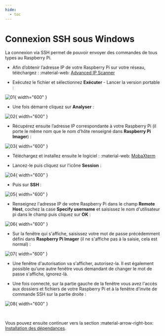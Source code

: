 ```yaml
---
hide:
  - toc
---
```


# Connexion SSH sous Windows

La connexion via SSH permet de pouvoir envoyer des commandes de tous types au Raspberry Pi.


- Afin d’obtenir l’adresse IP de votre Raspberry Pi sur votre réseau, téléchargez : :material-web: <a href="https://www.advanced-ip-scanner.com/fr/" target="_blank">Advanced IP Scanner</a>

- Exécutez le fichier et sélectionnez **Exécuter** - Lancer la version portable :

![01](../../assets/img/installation/ssh/windows/01.png){ width="600" }
 
- Une fois démarré cliquez sur **Analyser** :

![02](../../assets/img/installation/ssh/windows/02.png){ width="600" }
 
- Récupérez ensuite l’adresse IP correspondante à votre Raspberry Pi (il porte le même nom que le nom d’hôte renseigné dans **Raspberry Pi Imager**) :

![03](../../assets/img/installation/ssh/windows/03.png){ width="600" }

- Téléchargez et installez ensuite le logiciel : :material-web: <a href="https://mobaxterm.mobatek.net/download-home-edition.html" target="_blank">MobaXterm</a>

- Lancez-le puis cliquez sur l'icône **Session** :

![04](../../assets/img/installation/ssh/windows/04.png){ width="600" }

- Puis sur **SSH** :

![05](../../assets/img/installation/ssh/windows/05.png){ width="600" }
 
- Renseignez l'adresse IP de votre Raspberry Pi dans le champ **Remote Host**, cochez la case **Specify username** et saisissez le nom d'utilisateur pi dans le champ puis cliquez sur **OK** :

![06](../../assets/img/installation/ssh/windows/06.png){ width="600" }
 
- Sur la fenêtre qui s'affiche, saisissez votre mot de passe précédemment défini dans **Raspberry Pi Imager** (il ne s'affiche pas à la saisie, cela est normal) :
 
![07](../../assets/img/installation/ssh/windows/07.png){ width="600" }
 
- Une fenêtre d'autorisation va s'afficher, autorisez-la. Il est également possible qu’une autre fenêtre vous demandant de changer le mot de passe s'affiche, ignorez-là.

- Une fois connecté, sur la partie gauche de la fenêtre vous avez l'accès aux dossiers et fichiers de votre Raspberry Pi et à la fenêtre d'invite de commande SSH sur la partie droite :

![08](../../assets/img/installation/ssh/windows/08.png){ width="600" }
 
<br />

Vous pouvez ensuite continuer vers la section :material-arrow-right-box: [Installation des dépendances](../dependances.md).
